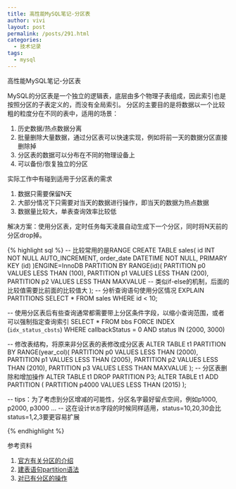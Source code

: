 ```yaml
---
title: 高性能MySQL笔记-分区表
author: vivi
layout: post
permalink: /posts/291.html
categories:
  - 技术记录
tags:
  - mysql
---
```

高性能MySQL笔记-分区表

MySQL的分区表是一个独立的逻辑表，底层由多个物理子表组成，因此索引也是按照分区的子表定义的，而没有全局索引。
分区的主要目的是将数据以一个比较粗的粒度分在不同的表中，适用的场景：

1. 历史数据/热点数据分离
2. 批量删除大量数据，通过分区表可以快速实现，例如将前一天的数据分区直接删除掉
3. 分区表的数据可以分布在不同的物理设备上
4. 可以备份/恢复独立的分区

实际工作中有碰到适用于分区表的需求

1. 数据只需要保留N天
2. 大部分情况下只需要对当天的数据进行操作，即当天的数据为热点数据
3. 数据量比较大，单表查询效率比较低

解决方案：使用分区表，定时任务每天凌晨自动生成下一个分区，同时将N天前的分区drop掉。

{% highlight sql %}
-- 比较常用的是RANGE
CREATE TABLE sales(
    id INT NOT NULL AUTO_INCREMENT,
    order_date DATETIME NOT NULL,
    PRIMARY KEY (id)
)ENGINE=InnoDB PARTITION BY RANGE(id)(
    PARTITION p0 VALUES LESS THAN (100),
    PARTITION p1 VALUES LESS THAN (200),
    PARTITION p2 VALUES LESS THAN MAXVALUE 
    -- 类似if-else的机制，后面的比较值需要比前面的比较值大
);
-- 分析查询语句使用分区情况
EXPLAIN PARTITIONS SELECT * FROM sales WHERE id < 10;
    
-- 使用分区表后有些查询通常都需要带上分区条件字段，以缩小查询范围，或者可以强制指定查询索引
SELECT * FROM bbs FORCE INDEX (`idx_status_cbsts`) 
    WHERE callbackStatus = 0 
      AND status IN (2000, 3000)

-- 修改表结构，将原来非分区表的表修改成分区表
ALTER TABLE t1 PARTITION BY RANGE(year_col)( 
    PARTITION p0 VALUES LESS THAN (2000), 
    PARTITION p1 VALUES LESS THAN (2005), 
    PARTITION p2 VALUES LESS THAN (2010), 
    PARTITION p3 VALUES LESS THAN MAXVALUE
);
-- 分区表删除和增加操作
ALTER TABLE t1 DROP PARTITION P3;
ALTER TABLE t1 ADD PARTITION ( PARTITION p4000 VALUES LESS THAN (2015) );

-- tips：为了考虑到分区增减的可能性，分区名字最好留点空间，例如p1000, p2000, p3000 ...
-- 这在设计`状态`字段的时候同样适用，status=10,20,30会比status=1,2,3要更容易扩展

{% endhighlight %}

参考资料

1. [官方有关分区的介绍](http://dev.mysql.com/doc/refman/5.5/en/partitioning.html)
2. [建表语句partition语法](http://dev.mysql.com/doc/refman/5.5/en/create-table.html)
3. [对已有分区的操作](http://dev.mysql.com/doc/refman/5.1/en/alter-table-partition-operations.html)

